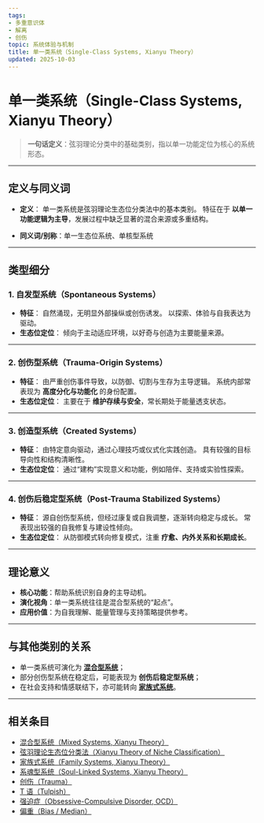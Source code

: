 ```yaml
---
tags:
- 多重意识体
- 解离
- 创伤
topic: 系统体验与机制
title: 单一类系统（Single-Class Systems, Xianyu Theory）
updated: 2025-10-03
---
```


# 单一类系统（Single-Class Systems, Xianyu Theory）

> **一句话定义**：弦羽理论分类中的基础类别，指以单一功能定位为核心的系统形态。

---

## 定义与同义词

- **定义**：
  单一类系统是弦羽理论生态位分类法中的基本类别。
  特征在于 **以单一功能逻辑为主导**，发展过程中缺乏显著的混合来源或多重结构。

- **同义词/别称**：单一生态位系统、单核型系统

---

## 类型细分

### 1. 自发型系统（Spontaneous Systems）

- **特征**：
  自然涌现，无明显外部操纵或创伤诱发。
  以探索、体验与自我表达为驱动。
- **生态位定位**：
  倾向于主动适应环境，以好奇与创造为主要能量来源。

---

### 2. 创伤型系统（Trauma-Origin Systems）

- **特征**：
  由严重创伤事件导致，以防御、切割与生存为主导逻辑。
  系统内部常表现为 **高度分化与功能化** 的身份配置。
- **生态位定位**：
  主要在于 **维护存续与安全**，常长期处于能量透支状态。

---

### 3. 创造型系统（Created Systems）

- **特征**：
  由特定意向驱动，通过心理技巧或仪式化实践创造。
  具有较强的目标导向性和结构清晰性。
- **生态位定位**：
  通过“建构”实现意义和功能，例如陪伴、支持或实验性探索。

---

### 4. 创伤后稳定型系统（Post-Trauma Stabilized Systems）

- **特征**：
  源自创伤型系统，但经过康复或自我调整，逐渐转向稳定与成长。
  常表现出较强的自我修复与建设性倾向。
- **生态位定位**：
  从防御模式转向修复模式，注重 **疗愈、内外关系和长期成长**。

---

## 理论意义

- **核心功能**：帮助系统识别自身的主导动机。
- **演化视角**：单一类系统往往是混合型系统的“起点”。
- **应用价值**：为自我理解、能量管理与支持策略提供参考。

---

## 与其他类别的关系

- 单一类系统可演化为 **[混合型系统](entries/Mixed-Systems-Xianyu.md)**；
- 部分创伤型系统在稳定后，可能表现为 **创伤后稳定型系统**；
- 在社会支持和情感联结下，亦可能转向 **[家族式系统](entries/Family-Systems-Xianyu.md)**。

---

## 相关条目

- [混合型系统（Mixed Systems, Xianyu Theory）](/entries/Mixed-Systems-Xianyu.md)
- [弦羽理论生态位分类法（Xianyu Theory of Niche Classification）](/entries/Xianyu-Theory-Niche-Classification.md)
- [家族式系统（Family Systems, Xianyu Theory）](/entries/Family-Systems-Xianyu.md)
- [系魂型系统（Soul-Linked Systems, Xianyu Theory）](/entries/Soul-Linked-Systems-Xianyu.md)
- [创伤（Trauma）](/entries/Trauma.md)
- [T 语（Tulpish）](/entries/Tulpish.md)
- [强迫症（Obsessive-Compulsive Disorder, OCD）](/entries/OCD.md)
- [偏重（Bias / Median）](/entries/Bias.md)
